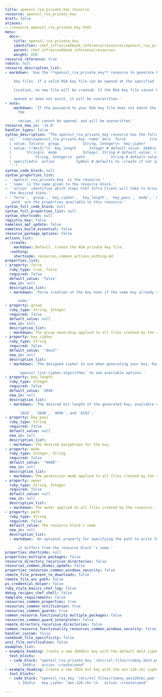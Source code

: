```yaml
---
title: openssl_rsa_private_key resource
resource: openssl_rsa_private_key
draft: false
aliases:
- /resource_openssl_rsa_private_key.html
menu:
  docs:
    title: openssl_rsa_private_key
    identifier: chef_infra/cookbook_reference/resources/openssl_rsa_private_key openssl_rsa_private_key
    parent: chef_infra/cookbook_reference/resources
    weight: 650
resource_reference: true
robots: null
resource_description_list:
- markdown: 'Use the **openssl_rsa_private_key** resource to generate RSA private

    key files. If a valid RSA key file can be opened at the specified

    location, no new file will be created. If the RSA key file cannot be

    opened or does not exist, it will be overwritten.'
- note:
    markdown: 'If the password to your RSA key file does not match the password in
      the

      recipe, it cannot be opened, and will be overwritten.'
resource_new_in: '14.0'
handler_types: false
syntax_description: "The openssl_rsa_private_key resource has the following syntax:\n\
  \n``` ruby\nopenssl_rsa_private_key 'name' do\n  force           true, false # default\
  \ value: false\n  group           String, Integer\n  key_cipher      String # default\
  \ value: \"des3\"\n  key_length      Integer # default value: 2048\n  key_pass \
  \       String\n  mode            Integer, String # default value: \"0600\"\n  owner\
  \           String, Integer\n  path            String # default value: 'name' unless\
  \ specified\n  action          Symbol # defaults to :create if not specified\nend\n\
  ```"
syntax_code_block: null
syntax_properties_list:
- '`openssl_rsa_private_key` is the resource.'
- '`name` is the name given to the resource block.'
- '`action` identifies which steps Chef Infra Client will take to bring the node into
  the desired state.'
- '`force`, `group`, `key_cipher`, `key_length`, `key_pass`, `mode`, `owner`, and
  `path` are the properties available to this resource.'
syntax_full_code_block: null
syntax_full_properties_list: null
syntax_shortcode: null
registry_key: false
nameless_apt_update: false
nameless_build_essential: false
resource_package_options: false
actions_list:
  :create:
    markdown: Default. Create the RSA private key file.
  :nothing:
    shortcode: resources_common_actions_nothing.md
properties_list:
- property: force
  ruby_type: true, false
  required: false
  default_value: 'false'
  new_in: null
  description_list:
  - markdown: 'Force creation of the key even if the same key already exists on the

      node.'
- property: group
  ruby_type: String, Integer
  required: false
  default_value: null
  new_in: null
  description_list:
  - markdown: The group ownership applied to all files created by the resource.
- property: key_cipher
  ruby_type: String
  required: false
  default_value: '"des3"'
  new_in: null
  description_list:
  - markdown: 'The designed cipher to use when generating your key. Run

      `openssl list-cipher-algorithms` to see available options.'
- property: key_length
  ruby_type: Integer
  required: false
  default_value: '2048'
  new_in: null
  description_list:
  - markdown: 'The desired bit length of the generated key; available options are

      `1024`, `2048`, `4096`, and `8192`.'
- property: key_pass
  ruby_type: String
  required: false
  default_value: null
  new_in: null
  description_list:
  - markdown: The desired passphrase for the key.
- property: mode
  ruby_type: Integer, String
  required: false
  default_value: '"0600"'
  new_in: null
  description_list:
  - markdown: The permission mode applied to all files created by the resource.
- property: owner
  ruby_type: String, Integer
  required: false
  default_value: null
  new_in: null
  description_list:
  - markdown: The owner applied to all files created by the resource.
- property: path
  ruby_type: String
  required: false
  default_value: The resource block's name
  new_in: null
  description_list:
  - markdown: 'An optional property for specifying the path to write the file to if

      it differs from the resource block''s name.'
properties_shortcode: null
properties_multiple_packages: false
resource_directory_recursive_directories: false
resources_common_atomic_update: false
properties_resources_common_windows_security: false
remote_file_prevent_re_downloads: false
remote_file_unc_path: false
ps_credential_helper: false
ruby_style_basics_chef_log: false
debug_recipes_chef_shell: false
template_requirements: false
resources_common_properties: true
resources_common_notification: true
resources_common_guards: true
common_resource_functionality_multiple_packages: false
resources_common_guard_interpreter: false
remote_directory_recursive_directories: false
common_resource_functionality_resources_common_windows_security: false
handler_custom: false
cookbook_file_specificity: false
unit_file_verification: false
examples_list:
- example_heading: Create a new 2048bit key with the default des3 cipher
  text_blocks:
  - code_block: "openssl_rsa_private_key '/etc/ssl_files/rsakey_des3.pem' do\n   key_length\
      \ 2048\n   action :create\nend"
- example_heading: Create a new 1024 bit key with the aes-128-cbc cipher
  text_blocks:
  - code_block: "openssl_rsa_key '/etc/ssl_files/rsakey_aes128cbc.pem' do\n   key_length\
      \ 1024\n   key_cipher 'aes-128-cbc'\n   action :create\nend"

---
```

